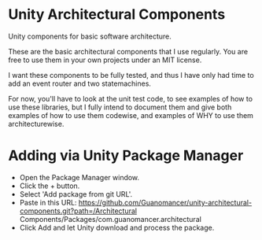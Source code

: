 # Unity Architectural Components
Unity components for basic software architecture.

These are the basic architectural components that I use regularly. You are free to use them in your own projects under an MIT license.

I want these components to be fully tested, and thus I have only had time to add an event router and two statemachines.

For now, you'll have to look at the unit test code, to see examples of how to use these libraries, but I fully intend to document them and give both examples of how to use them codewise, and examples of WHY to use them architecturewise.

# Adding via Unity Package Manager
- Open the Package Manager window.
- Click the + button.
- Select 'Add package from git URL'.
- Paste in this URL: https://github.com/Guanomancer/unity-architectural-components.git?path=/Architectural Components/Packages/com.guanomancer.architectural
- Click Add and let Unity download and process the package.
